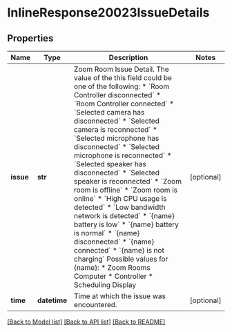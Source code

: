 # InlineResponse20023IssueDetails

## Properties
Name | Type | Description | Notes
------------ | ------------- | ------------- | -------------
**issue** | **str** | Zoom Room Issue Detail.     The value of the this field could be one of the following:     * &#x60;Room Controller disconnected&#x60;     * &#x60;Room Controller connected&#x60; * &#x60;Selected camera has disconnected&#x60; * &#x60;Selected camera is reconnected&#x60; * &#x60;Selected microphone has disconnected&#x60; * &#x60;Selected microphone is reconnected&#x60; * &#x60;Selected speaker has disconnected&#x60; * &#x60;Selected speaker is reconnected&#x60; * &#x60;Zoom room is offline&#x60; * &#x60;Zoom room is online&#x60; * &#x60;High CPU usage is detected&#x60; * &#x60;Low bandwidth network is detected&#x60; * &#x60;{name} battery is low&#x60; * &#x60;{name} battery is normal&#x60; * &#x60;{name} disconnected&#x60; * &#x60;{name} connected&#x60; * &#x60;{name} is not charging&#x60;  Possible values for {name}:      * Zoom Rooms Computer  * Controller * Scheduling Display | [optional] 
**time** | **datetime** | Time at which the issue was encountered. | [optional] 

[[Back to Model list]](../README.md#documentation-for-models) [[Back to API list]](../README.md#documentation-for-api-endpoints) [[Back to README]](../README.md)

